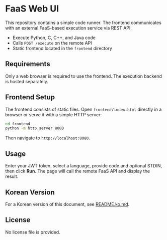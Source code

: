 # FaaS Web UI

This repository contains a simple code runner. The frontend communicates with
an external FaaS-based execution service via REST API.

- Execute Python, C, C++, and Java code
- Calls `POST /execute` on the remote API
- Static frontend located in the `frontend` directory

## Requirements
Only a web browser is required to use the frontend. The execution backend is
hosted separately.

## Frontend Setup
The frontend consists of static files. Open `frontend/index.html` directly in a browser or serve it with a simple HTTP server:

```bash
cd frontend
python -m http.server 8080
```
Then navigate to `http://localhost:8080`.

## Usage
Enter your JWT token, select a language, provide code and optional STDIN, then click **Run**. The page will call the remote FaaS API and display the result.

## Korean Version
For a Korean version of this document, see [README.ko.md](README.ko.md).

## License
No license file is provided.
